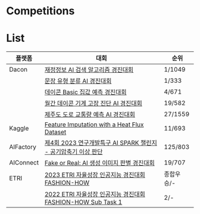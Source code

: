# Competitions

# List

|플랫폼|대회|순위|
|------|---|---|
|Dacon|[재정정보 AI 검색 알고리즘 경진대회](https://github.com/HaloKim/Competitions/tree/main/%5BDacon%5D%EC%9E%AC%EC%A0%95%EC%A0%95%EB%B3%B4AI%EA%B2%80%EC%83%89%EC%95%8C%EA%B3%A0%EB%A6%AC%EC%A6%98%EA%B2%BD%EC%A7%84%EB%8C%80%ED%9A%8C)|1/1049|
||[문장 유형 분류 AI 경진대회](https://github.com/HaloKim/competitions/tree/main/%5BDacon%5D%EB%AC%B8%EC%9E%A5%EC%9C%A0%ED%98%95%EB%B6%84%EB%A5%98AI%EA%B2%BD%EC%A7%84%EB%8C%80%ED%9A%8C)|1/333|
||[데이콘 Basic 집값 예측 경진대회](https://github.com/HaloKim/Competitions/tree/main/%5BDacon%5D%EB%8D%B0%EC%9D%B4%EC%BD%98Basic%EC%A7%91%EA%B0%92%EC%98%88%EC%B8%A1%EA%B2%BD%EC%A7%84%EB%8C%80%ED%9A%8C)|4/671|
||[월간 데이콘 기계 고장 진단 AI 경진대회](https://github.com/HaloKim/Competitions/tree/main/%5BDacon%5D%EC%9B%94%EA%B0%84%EB%8D%B0%EC%9D%B4%EC%BD%98%EA%B8%B0%EA%B3%84%EA%B3%A0%EC%9E%A5%EC%A7%84%EB%8B%A8AI%EA%B2%BD%EC%A7%84%EB%8C%80%ED%9A%8C)|19/582|
||[제주도 도로 교통량 예측 AI 경진대회](https://github.com/HaloKim/Competitions/tree/main/%5BDacon%5D%EC%A0%9C%EC%A3%BC%EB%8F%84%EB%8F%84%EB%A1%9C%EA%B5%90%ED%86%B5%EB%9F%89%EC%98%88%EC%B8%A1AI%EA%B2%BD%EC%A7%84%EB%8C%80%ED%9A%8C)|27/1559|
|Kaggle|[Feature Imputation with a Heat Flux Dataset](https://github.com/HaloKim/Competitions/tree/main/%5BKaggle%5DPlayground-S3E15)|11/693|
|AIFactory|[제4회 2023 연구개발특구 AI SPARK 챌린지 - 공기압축기 이상 판단](https://github.com/HaloKim/Competitions/tree/main/%5BAIFactory%5D%EA%B3%B5%EA%B8%B0%EC%95%95%EC%B6%95%EA%B8%B0%EC%9D%B4%EC%83%81%ED%8C%90%EB%8B%A8)|125/803|
|AIConnect|[Fake or Real: AI 생성 이미지 판별 경진대회 ](https://github.com/HaloKim/Competitions/tree/main/%5BAIFactory%5D%EA%B3%B5%EA%B8%B0%EC%95%95%EC%B6%95%EA%B8%B0%EC%9D%B4%EC%83%81%ED%8C%90%EB%8B%A8)|19/707|
|ETRI|[2023 ETRI 자율성장 인공지능 경진대회 FASHION-HOW](https://github.com/HaloKim/Competitions/tree/main/%5BETRI%5D2023ETRI%EC%9E%90%EC%9C%A8%EC%84%B1%EC%9E%A5%EC%9D%B8%EA%B3%B5%EC%A7%80%EB%8A%A5%EA%B2%BD%EC%A7%84%EB%8C%80%ED%9A%8CFASHION-HOW)|종합우승/-|
||[2022 ETRI 자율성장 인공지능 경진대회 FASHION-HOW Sub Task 1](https://fashion-how.org/ETRI23/fascode_board/board1_content.html)|2/-|
